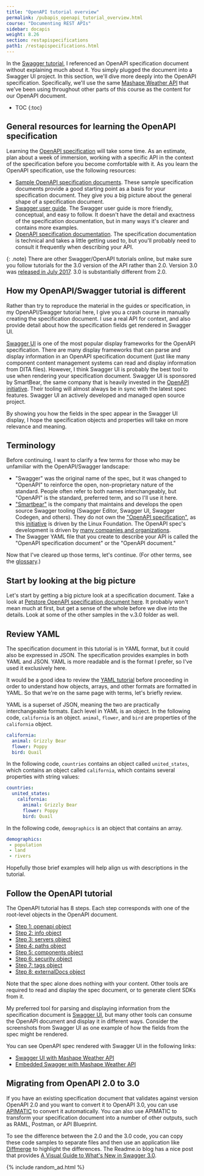 ```yaml
---
title: "OpenAPI tutorial overview"
permalink: /pubapis_openapi_tutorial_overview.html
course: "Documenting REST APIs"
sidebar: docapis
weight: 8.26
section: restapispecifications
path1: /restapispecifications.html
---
```


In the [Swagger tutorial](pubapis_swagger.html), I referenced an OpenAPI specification document without explaining much about it. You simply plugged the document into a Swagger UI project. In this section, we'll dive more deeply into the OpenAPI specification. Specifically, we'll use the same [Mashape Weather API](https://market.mashape.com/fyhao/weather-13) that we've been using throughout other parts of this course as the content for our OpenAPI document.

* TOC
{:toc}

## General resources for learning the OpenAPI specification

Learning the [OpenAPI specification](https://github.com/OAI/OpenAPI-Specification) will take some time. As an estimate, plan about a week of immersion, working with a specific API in the context of the specification before you become comfortable with it. As you learn the OpenAPI specification, use the following resources:

* [Sample OpenAPI specification documents](https://github.com/OAI/OpenAPI-Specification/tree/master/examples/v3.0). These sample specification documents provide a good starting point as a basis for your specification document. They give you a big picture about the general shape of a specification document.
* [Swagger user guide](https://swagger.io/docs/specification/about/). The Swagger user guide is more friendly, conceptual, and easy to follow. It doesn't have the detail and exactness of the specification documentation, but in many ways it's clearer and contains more examples.
* [OpenAPI specification documentation](https://github.com/OAI/OpenAPI-Specification/blob/master/versions/3.0.0.md). The specification documentation is technical and takes a little getting used to, but you'll probably need to consult it frequently when describing your API.

{: .note}
There are other Swagger/OpenAPI tutorials online, but make sure you follow tutorials for the 3.0 version of the API rather than 2.0. Version 3.0 was [released in July 2017](https://github.com/OAI/OpenAPI-Specification/blob/master/versions/3.0.0.md#appendix-a-revision-history). 3.0 is substantially different from 2.0.

## How my OpenAPI/Swagger tutorial is different

Rather than try to reproduce the material in the guides or specification, in my OpenAPI/Swagger tutorial here, I give you a crash course in manually creating the specification document. I use a real API for context, and also provide detail about how the specification fields get rendered in Swagger UI.

[Swagger UI](https://github.com/swagger-api/swagger-ui) is one of the most popular display frameworks for the OpenAPI specification. There are many display frameworks that can parse and display information in an OpenAPI specification document (just like many component content management systems can read and display information from DITA files). However, I think Swagger UI is probably the best tool to use when rendering your specification document. Swagger UI is sponsored by SmartBear, the same company that is heavily invested in the [OpenAPI initiative](https://www.openapis.org/). Their tooling will almost always be in sync with the latest spec features. Swagger UI an actively developed and managed open source project.

By showing you how the fields in the spec appear in the Swagger UI display, I hope the specification objects and properties will take on more relevance and meaning.

## Terminology

Before continuing, I want to clarify a few terms for those who may be unfamiliar with the OpenAPI/Swagger landscape:

* "Swagger" was the original name of the spec, but it was changed to "OpenAPI" to reinforce the open, non-proprietary nature of the standard. People often refer to both names interchangeably, but "OpenAPI" is the standard, preferred term, and so I'll use it here.
* ["Smartbear"](https://smartbear.com/) is the company that maintains and develops the open source Swagger tooling (Swagger Editor, Swagger UI, Swagger Codegen, and others). They do not own the ["OpenAPI specification"](https://github.com/OAI/OpenAPI-Specification/), as this [initiative](https://www.openapis.org/) is driven by the Linux Foundation. The OpenAPI spec's development is driven by [many companies and organizations](https://www.openapis.org/membership/members).
* The Swagger YAML file that you create to describe your API is called the "OpenAPI specification document" or the "OpenAPI document."

Now that I've cleared up those terms, let's continue. (For other terms, see the [glossary](api-glossary.html).)

## Start by looking at the big picture

Let's start by getting a big picture look at a specification document. Take a look at [Petstore OpenAPI specification document here](https://github.com/OAI/OpenAPI-Specification/blob/master/examples/v3.0/petstore.yaml). It probably won't mean much at first, but get a sense of the whole before we dive into the details. Look at some of the other samples in the v.3.0 folder as well.

## Review YAML

The specification document in this tutorial is in YAML format, but it could also be expressed in JSON. The specification provides examples in both YAML and JSON. YAML is more readable and is the format I prefer, so I've used it exclusively here.

It would be a good idea to review the [YAML tutorial](pubapis_yaml.html) before proceeding in order to understand how objects, arrays, and other formats are formatted in YAML. So that we're on the same page with terms, let's briefly review.

YAML is a superset of JSON, meaning the two are practically interchangeable formats. Each level in YAML is an object. In the following code, `california` is an object. `animal`, `flower`, and `bird` are properties of the `california` object.

```yaml
california:
  animal: Grizzly Bear
  flower: Poppy
  bird: Quail
```

In the following code, `countries` contains an object called `united_states`, which contains an object called `california`, which contains several properties with string values:

```yaml
countries:
  united_states:
    california:
      animal: Grizzly Bear
      flower: Poppy
      bird: Quail
```

In the following code, `demographics` is an object that contains an array.

```yaml
demographics:
 - population
 - land
 - rivers
```

Hopefully those brief examples will help align us with descriptions in the tutorial.

## Follow the OpenAPI tutorial

The OpenAPI tutorial has 8 steps. Each step corresponds with one of the root-level objects in the OpenAPI document.

* [Step 1: openapi object](pubapis_openapi_step1_openapi_object.html)
* [Step 2: info object](pubapis_openapi_step2_openapi_info_object.html)
* [Step 3: servers object](pubapis_openapi_step3_openapi_servers_object)
* [Step 4: paths object](pubapis_openapi_step4_openapi_paths_object.html)
* [Step 5: components object](pubapis_openapi_step5_openapi_components_object.html)
* [Step 6: security object](pubapis_openapi_step6_openapi_security_object.html)
* [Step 7: tags object](pubapis_openapi_step7_openapi_tags_object.html)
* [Step 8: externalDocs object](pubapis_openapi_step8_openapi_external_docs_object.html)

Note that the spec alone does nothing with your content. Other tools are required to read and display the spec document, or to generate client SDKs from it.

My preferred tool for parsing and displaying information from the specification document is [Swagger UI](https://github.com/swagger-api/swagger-ui), but many other tools can consume the OpenAPI document and display it in different ways. Consider the screenshots from Swagger UI as one example of how the fields from the spec might be rendered.

You can see OpenAPI spec rendered with Swagger UI in the following links:

* [Swagger UI with Mashape Weather API](/learnapidoc/assets/files/swagger/)
* [Embedded Swagger with Mashape Weather API](/learnapidoc/pubapis_swagger_embedded.html)

## Migrating from OpenAPI 2.0 to 3.0

If you have an existing specification document that validates against version OpenAPI 2.0 and you want to convert it to OpenAPI 3.0, you can use [APIMATIC](https://apimatic.io/transformer) to convert it automatically. You can also use APIMATIC to transform your specification document into a number of other outputs, such as RAML, Postman, or API Blueprint.

To see the difference between the 2.0 and the 3.0 code, you can copy these code samples to separate files and then use an application like [Diffmerge](https://sourcegear.com/diffmerge/) to highlight the differences. The Readme.io blog has a nice post that provides [A Visual Guide to What's New in Swagger 3.0](https://blog.readme.io/an-example-filled-guide-to-swagger-3-2/).

{% include random_ad.html %}

